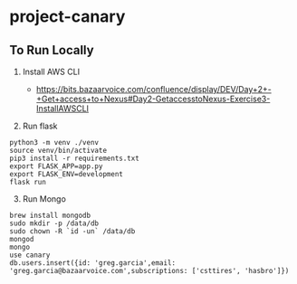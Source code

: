 # project-canary

## To Run Locally

1. Install AWS CLI
    * https://bits.bazaarvoice.com/confluence/display/DEV/Day+2+-+Get+access+to+Nexus#Day2-GetaccesstoNexus-Exercise3-InstallAWSCLI

2. Run flask

```
python3 -m venv ./venv
source venv/bin/activate
pip3 install -r requirements.txt
export FLASK_APP=app.py
export FLASK_ENV=development
flask run
```

3. Run Mongo

```
brew install mongodb
sudo mkdir -p /data/db
sudo chown -R `id -un` /data/db
mongod
mongo
use canary
db.users.insert({id: 'greg.garcia',email: 'greg.garcia@bazaarvoice.com',subscriptions: ['csttires', 'hasbro']})
```
